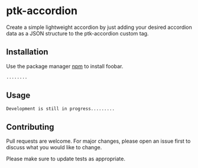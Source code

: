 # ptk-accordion 

Create a simple lightweight accordion by just adding your desired accordion data as a JSON structure to the ptk-accordion custom tag.



## Installation

Use the package manager [npm](https://pip.pypa.io/en/stable/) to install foobar.

```bash
........
```

## Usage

```
Development is still in progress.........
```

## Contributing
Pull requests are welcome. For major changes, please open an issue first to discuss what you would like to change.

Please make sure to update tests as appropriate.
